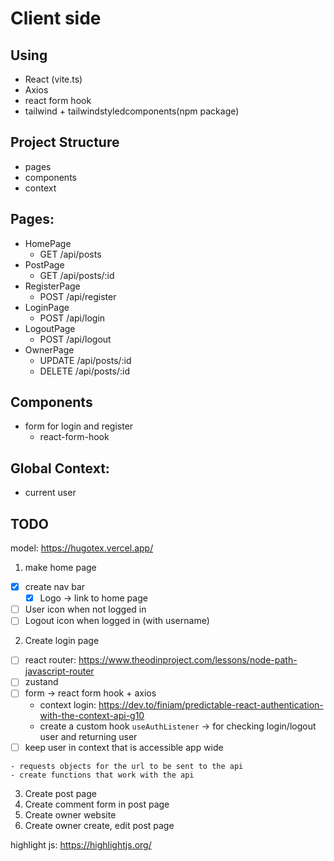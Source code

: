 # Client side

## Using

- React (vite.ts)
- Axios
- react form hook
- tailwind + tailwindstyledcomponents(npm package)

## Project Structure

- pages
- components
- context

## Pages:

- HomePage
  - GET /api/posts
- PostPage
  - GET /api/posts/:id
- RegisterPage
  - POST /api/register
- LoginPage
  - POST /api/login
- LogoutPage
  - POST /api/logout
- OwnerPage
  - UPDATE /api/posts/:id
  - DELETE /api/posts/:id

## Components

- form for login and register
  - react-form-hook

## Global Context:

- current user

## TODO

model: <https://hugotex.vercel.app/>

1. make home page

  - [X] create nav bar
    - [x] Logo -> link to home page
  - [ ] User icon when not logged in
  - [ ] Logout icon when logged in (with username)

2. Create login page
  - [ ] react router: <https://www.theodinproject.com/lessons/node-path-javascript-router>
  - [ ] zustand
  - [ ] form -> react form hook + axios
    - context login: <https://dev.to/finiam/predictable-react-authentication-with-the-context-api-g10>
    - create a custom hook `useAuthListener` -> for checking login/logout user and returning user
  - [ ] keep user in context that is accessible app wide
  <!-- TODO: Move the api related func to services/api.ts -->
    - requests objects for the url to be sent to the api
    - create functions that work with the api

3. Create post page
4. Create comment form in post page
6. Create owner website
  1. Create owner create, edit post page

highlight js: <https://highlightjs.org/>


